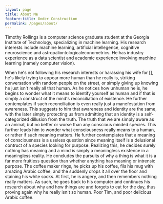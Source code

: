 ```yaml
---
layout: page
title: About Me
feature-title: Under Construction
permalink: /pages/about/
---
```


Timothy Rollings is a computer science graduate student at the Georgia Institute of Technology, specializing in machine learning.
His research interests include machine learning, artificial intellegence, cognitive neuroscience and astropaliontologicaleconometrics. He has industry experience as a data scientist and academic experience involving machine learning (namely computer vision).

When he's not following his research interests or harassing his wife for [], he's likely trying to appear more human than he really is, striking conversation with random people on the street, or simply giving up knowing he just isn't really all that human. As he notices how unhuman he is, he begins to wonder what it means to identify yourself as human and if that is simply a construct of the mind's reconciliation of existence. He further contemplates if such reconciliation is even really just a manefestation from awareness. This suggests to him that awareness and identity are the same, with the later simply protecting us from admitting that an identity is a self-categorized dillusion from the truth. The truth that we are simply aware as an animal, but no better or worse than any conscious minded species. This further leads him to wonder what consciousness really means to a human, or rather if such meaning matters. He further contemplates that a meaning of consciousness is a useless question since meaning itself is a delusional contruct of a species looking for purpose. Realizing this, he decides surely nothing has meaning and a mind is simply a meaningless existence in a meaningless reality. He concludes the pursuits of why a thing is what it is a far more fruitless question than whether anything has meaning or intrensic purpose. The coffee maker rings, he picks up his coffee, fils his mug with amazing Arabic coffee, and the suddenly drops it all over the floor and staining his white socks. At first, he is angery, and then remembers nothing really matters. As such, he goes back to his computer and continues his research about why and how things are and forgets to eat for the day, thus proving again why he really isn't so human. Poor Tim, and poor delicious Arabic coffee.
